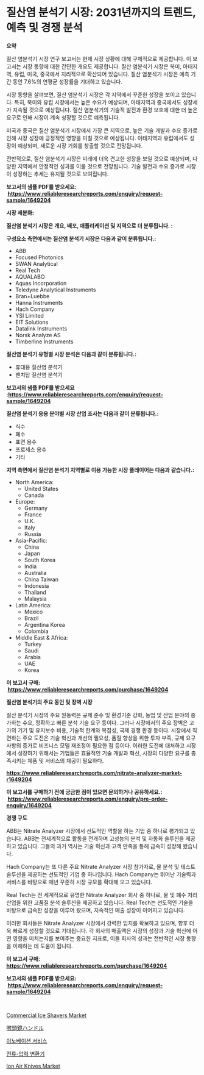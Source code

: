 <p><h1>질산염 분석기 시장: 2031년까지의 트렌드, 예측 및 경쟁 분석</h1></p><p><strong>요약</strong></p>
<p><p>질산 염분석기 시장 연구 보고서는 현재 시장 상황에 대해 구체적으로 제공합니다. 이 보고서는 시장 동향에 대한 간단한 개요도 제공합니다. 질산 염분석기 시장은 북미, 아태지역, 유럽, 미국, 중국에서 지리적으로 확산되어 있습니다. 질산 염분석기 시장은 예측 기간 동안 7.6%의 연평균 성장률을 기대하고 있습니다.</p><p>시장 동향을 살펴보면, 질산 염분석기 시장은 각 지역에서 꾸준한 성장을 보이고 있습니다. 특히, 북미와 유럽 시장에서는 높은 수요가 예상되며, 아태지역과 중국에서도 성장세가 지속될 것으로 예상됩니다. 질산 염분석기의 기술적 발전과 환경 보호에 대한 더 높은 요구로 인해 시장이 계속 성장할 것으로 예측됩니다.</p><p>미국과 중국은 질산 염분석기 시장에서 가장 큰 지역으로, 높은 기술 개발과 수요 증가로 인해 시장 성장에 긍정적인 영향을 미칠 것으로 예상됩니다. 아태지역과 유럽에서도 성장이 예상되며, 새로운 시장 기회를 창출할 것으로 전망됩니다.</p><p>전반적으로, 질산 염분석기 시장은 미래에 더욱 견고한 성장을 보일 것으로 예상되며, 다양한 지역에서 안정적인 성과를 이룰 것으로 전망됩니다. 기술 발전과 수요 증가로 시장이 성장하는 추세는 유지될 것으로 보여집니다.</p></p>
<p><strong>보고서의 샘플 PDF를 받으세요: &nbsp;<a href="https://www.reliableresearchreports.com/enquiry/request-sample/1649204">https://www.reliableresearchreports.com/enquiry/request-sample/1649204</a></strong></p>
<p><strong>시장 세분화:</strong></p>
<p><strong> 질산염 분석기 시장은 개요, 배포, 애플리케이션 및 지역으로 더 분류됩니다. :</strong></p>
<p><strong>구성요소 측면에서는 질산염 분석기 시장은 다음과 같이 분류됩니다.:</strong></p>
<p><ul><li>ABB</li><li>Focused Photonics</li><li>SWAN Analytical</li><li>Real Tech</li><li>AQUALABO</li><li>Aquas Incorporation</li><li>Teledyne Analytical Instruments</li><li>Bran+Luebbe</li><li>Hanna Instruments</li><li>Hach Company</li><li>YSI Limited</li><li>EIT Solutions</li><li>Datalink Instruments</li><li>Norsk Analyze AS</li><li>Timberline Instruments</li></ul></p>
<p><strong> 질산염 분석기 유형별 시장 분석은 다음과 같이 분류됩니다.:</strong></p>
<p><ul><li>휴대용 질산염 분석기</li><li>벤치탑 질산염 분석기</li></ul></p>
<p><strong>보고서의 샘플 PDF를 받으세요 :<a href="https://www.reliableresearchreports.com/enquiry/request-sample/1649204">https://www.reliableresearchreports.com/enquiry/request-sample/1649204</a></strong></p>
<p><strong> 질산염 분석기 응용 분야별 시장 산업 조사는 다음과 같이 분류됩니다.:</strong></p>
<p><ul><li>식수</li><li>폐수</li><li>표면 용수</li><li>프로세스 용수</li><li>기타</li></ul></p>
<p><strong>지역 측면에서 질산염 분석기 지역별로 이용 가능한 시장 플레이어는 다음과 같습니다.:</strong></p>
<p><ul>
    <li>
        North America:
        <ul>
            <li>United States</li>
            <li>Canada</li>
        </ul>
    </li>
    <li>
        Europe:
        <ul>
            <li>Germany</li>
            <li>France</li>
            <li>U.K.</li>
            <li>Italy</li>
            <li>Russia</li>
        </ul>
    </li>
    <li>
        Asia-Pacific:
        <ul>
            <li>China</li>
            <li>Japan</li>
            <li>South Korea</li>
            <li>India</li>
            <li>Australia</li>
            <li>China Taiwan</li>
            <li>Indonesia</li>
            <li>Thailand</li>
            <li>Malaysia</li>
        </ul>
    </li>
    <li>
        Latin America:
        <ul>
            <li>Mexico</li>
            <li>Brazil</li>
            <li>Argentina Korea</li>
            <li>Colombia</li>
        </ul>
    </li>
    <li>
        Middle East & Africa:
        <ul>
            <li>Turkey</li>
            <li>Saudi</li>
            <li>Arabia</li>
            <li>UAE</li>
            <li>Korea</li>
        </ul>
    </li>
    </ul></p>
<p><strong>이 보고서 구매: &nbsp;<a href="https://www.reliableresearchreports.com/purchase/1649204">https://www.reliableresearchreports.com/purchase/1649204</a></strong></p>
<p><strong>질산염 분석기의 주요 동인 및 장벽 시장</strong></p>
<p><p>질산 분석기 시장의 주요 원동력은 규제 준수 및 환경기준 강화, 농업 및 산업 분야의 증가하는 수요, 정확하고 빠른 분석 기술 요구 등이다. 그러나 시장에서의 주요 장벽은 고가의 기기 및 유지보수 비용, 기술적 한계와 복잡성, 국제 경쟁 환경 등이다. 시장에서 직면하는 주요 도전은 기술 혁신과 개선의 필요성, 품질 향상을 위한 투자 부족, 규제 요구 사항의 증가로 비즈니스 모델 재조정이 필요한 점 등이다. 이러한 도전에 대처하고 시장에서 성장하기 위해서는 기업들은 효율적인 기술 개발과 혁신, 시장의 다양한 요구를 충족시키는 제품 및 서비스의 제공이 필요하다.</p></p>
<p><strong><a href="https://www.reliableresearchreports.com/nitrate-analyzer-market-r1649204">https://www.reliableresearchreports.com/nitrate-analyzer-market-r1649204</a></strong></p>
<p><strong>이 보고서를 구매하기 전에 궁금한 점이 있으면 문의하거나 공유하세요.: &nbsp;<a href="https://www.reliableresearchreports.com/enquiry/pre-order-enquiry/1649204">https://www.reliableresearchreports.com/enquiry/pre-order-enquiry/1649204</a></strong></p>
<p><strong>경쟁 구도</strong></p>
<p><p>ABB는 Nitrate Analyzer 시장에서 선도적인 역할을 하는 기업 중 하나로 평가되고 있습니다. ABB는 전세계적으로 활동을 전개하며 고성능의 분석 및 자동화 솔루션을 제공하고 있습니다. 그들의 과거 역사는 기술 혁신과 고객 만족을 통해 급속히 성장해 왔습니다.</p><p>Hach Company는 또 다른 주요 Nitrate Analyzer 시장 참가자로, 물 분석 및 테스트 솔루션을 제공하는 선도적인 기업 중 하나입니다. Hach Company는 뛰어난 기술력과 서비스를 바탕으로 매년 꾸준히 시장 규모를 확대해 오고 있습니다.</p><p>Real Tech는 전 세계적으로 유명한 Nitrate Analyzer 회사 중 하나로, 물 및 폐수 처리 산업을 위한 고품질 분석 솔루션을 제공하고 있습니다. Real Tech는 선도적인 기술을 바탕으로 급속한 성장을 이루어 왔으며, 지속적인 매출 성장이 이어지고 있습니다.</p><p>이러한 회사들은 Nitrate Analyzer 시장에서 강력한 입지를 확보하고 있으며, 향후 더욱 빠르게 성장할 것으로 기대됩니다. 각 회사의 매출액은 시장의 성장과 기술 혁신에 어떤 영향을 미치는지를 보여주는 중요한 지표로, 이들 회사의 성과는 전반적인 시장 동향을 이해하는 데 도움이 됩니다.</p></p>
<p><strong>이 보고서 구매: &nbsp; <a href="https://www.reliableresearchreports.com/purchase/1649204">https://www.reliableresearchreports.com/purchase/1649204</a></strong></p>
<p><strong>보고서의 샘플 PDF를 받으세요: &nbsp;<a href="https://www.reliableresearchreports.com/enquiry/request-sample/1649204">https://www.reliableresearchreports.com/enquiry/request-sample/1649204</a></strong><strong></strong></p>
<p>&nbsp;</p>
<p><p><a href="https://github.com/marloy8/Market-Research-Report-List-4/blob/main/commercial-ice-shavers-market.md">Commercial Ice Shavers Market</a></p><p><a href="https://github.com/dzy793153605/Market-Research-Report-List-1/blob/main/307290631068.md">喉頭鏡ハンドル</a></p><p><a href="https://github.com/vseigx30c9a1j/Market-Research-Report-List-1/blob/main/748006628491.md">이노베이션 서비스</a></p><p><a href="https://github.com/WilburKihn5676/Market-Research-Report-List-1/blob/main/397340828492.md">전류-압력 변환기</a></p><p><a href="https://github.com/jj19131/Market-Research-Report-List-2/blob/main/ion-air-knives-market.md">Ion Air Knives Market</a></p></p>